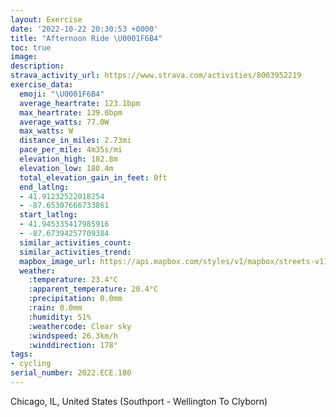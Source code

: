 ```yaml
---
layout: Exercise
date: '2022-10-22 20:30:53 +0000'
title: "Afternoon Ride \U0001F6B4"
toc: true
image:
description:
strava_activity_url: https://www.strava.com/activities/8003952219
exercise_data:
  emoji: "\U0001F6B4"
  average_heartrate: 123.1bpm
  max_heartrate: 139.0bpm
  average_watts: 77.0W
  max_watts: W
  distance_in_miles: 2.73mi
  pace_per_mile: 4m35s/mi
  elevation_high: 182.8m
  elevation_low: 180.4m
  total_elevation_gain_in_feet: 0ft
  end_latlng:
  - 41.91232522018254
  - -87.65307666733861
  start_latlng:
  - 41.945335417985916
  - -87.67394257709384
  similar_activities_count:
  similar_activities_trend:
  mapbox_image_url: https://api.mapbox.com/styles/v1/mapbox/streets-v11/static/path-5+787af2-1.0(yk__GxpbvOJ%5BXWnIcFjKwG%60EeClBeAPMnGeKrAoBjEaHnBwC%5E%5BRMRETAbIIlBIbAFfAEhB%40tEMbLKnA%40lBGjGIjDIpDEdCGhFAlJKhCIVEJERUr%40oAlNoTfA_B%60%40i%40FOpBaD%60MmR),pin-s-s+e5b22e(-87.67261,41.94509),pin-s-f+89ae00(-87.65452000000003,41.91443000000001)/auto/800x800?access_token=pk.eyJ1Ijoiam9zaGJlY2ttYW4iLCJhIjoiY205eWR2aDd1MWZ6djJrbXc4a3M0bWZleiJ9.XiG9OWkNcZk2QzjJbxLB4A
  weather:
    :temperature: 23.4°C
    :apparent_temperature: 20.4°C
    :precipitation: 0.0mm
    :rain: 0.0mm
    :humidity: 51%
    :weathercode: Clear sky
    :windspeed: 26.3km/h
    :winddirection: 178°
tags:
- cycling
serial_number: 2022.ECE.180
---
```

Chicago, IL, United States (Southport - Wellington To Clyborn)

